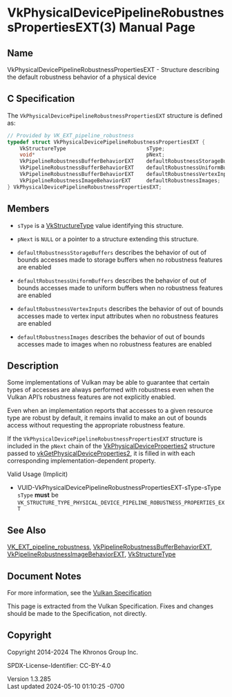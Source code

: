 # VkPhysicalDevicePipelineRobustnessPropertiesEXT(3) Manual Page

## Name

VkPhysicalDevicePipelineRobustnessPropertiesEXT - Structure describing
the default robustness behavior of a physical device



## <a href="#_c_specification" class="anchor"></a>C Specification

The `VkPhysicalDevicePipelineRobustnessPropertiesEXT` structure is
defined as:

``` c
// Provided by VK_EXT_pipeline_robustness
typedef struct VkPhysicalDevicePipelineRobustnessPropertiesEXT {
    VkStructureType                          sType;
    void*                                    pNext;
    VkPipelineRobustnessBufferBehaviorEXT    defaultRobustnessStorageBuffers;
    VkPipelineRobustnessBufferBehaviorEXT    defaultRobustnessUniformBuffers;
    VkPipelineRobustnessBufferBehaviorEXT    defaultRobustnessVertexInputs;
    VkPipelineRobustnessImageBehaviorEXT     defaultRobustnessImages;
} VkPhysicalDevicePipelineRobustnessPropertiesEXT;
```

## <a href="#_members" class="anchor"></a>Members

- `sType` is a [VkStructureType](https://registry.khronos.org/vulkan/specs/1.3-extensions/man/html/VkStructureType.html) value identifying
  this structure.

- `pNext` is `NULL` or a pointer to a structure extending this
  structure.

- `defaultRobustnessStorageBuffers` describes the behavior of out of
  bounds accesses made to storage buffers when no robustness features
  are enabled

- `defaultRobustnessUniformBuffers` describes the behavior of out of
  bounds accesses made to uniform buffers when no robustness features
  are enabled

- `defaultRobustnessVertexInputs` describes the behavior of out of
  bounds accesses made to vertex input attributes when no robustness
  features are enabled

- `defaultRobustnessImages` describes the behavior of out of bounds
  accesses made to images when no robustness features are enabled

## <a href="#_description" class="anchor"></a>Description

Some implementations of Vulkan may be able to guarantee that certain
types of accesses are always performed with robustness even when the
Vulkan API’s robustness features are not explicitly enabled.

Even when an implementation reports that accesses to a given resource
type are robust by default, it remains invalid to make an out of bounds
access without requesting the appropriate robustness feature.

If the `VkPhysicalDevicePipelineRobustnessPropertiesEXT` structure is
included in the `pNext` chain of the
[VkPhysicalDeviceProperties2](https://registry.khronos.org/vulkan/specs/1.3-extensions/man/html/VkPhysicalDeviceProperties2.html)
structure passed to
[vkGetPhysicalDeviceProperties2](https://registry.khronos.org/vulkan/specs/1.3-extensions/man/html/vkGetPhysicalDeviceProperties2.html),
it is filled in with each corresponding implementation-dependent
property.

Valid Usage (Implicit)

- <a
  href="#VUID-VkPhysicalDevicePipelineRobustnessPropertiesEXT-sType-sType"
  id="VUID-VkPhysicalDevicePipelineRobustnessPropertiesEXT-sType-sType"></a>
  VUID-VkPhysicalDevicePipelineRobustnessPropertiesEXT-sType-sType  
  `sType` **must** be
  `VK_STRUCTURE_TYPE_PHYSICAL_DEVICE_PIPELINE_ROBUSTNESS_PROPERTIES_EXT`

## <a href="#_see_also" class="anchor"></a>See Also

[VK_EXT_pipeline_robustness](https://registry.khronos.org/vulkan/specs/1.3-extensions/man/html/VK_EXT_pipeline_robustness.html),
[VkPipelineRobustnessBufferBehaviorEXT](https://registry.khronos.org/vulkan/specs/1.3-extensions/man/html/VkPipelineRobustnessBufferBehaviorEXT.html),
[VkPipelineRobustnessImageBehaviorEXT](https://registry.khronos.org/vulkan/specs/1.3-extensions/man/html/VkPipelineRobustnessImageBehaviorEXT.html),
[VkStructureType](https://registry.khronos.org/vulkan/specs/1.3-extensions/man/html/VkStructureType.html)

## <a href="#_document_notes" class="anchor"></a>Document Notes

For more information, see the <a
href="https://registry.khronos.org/vulkan/specs/1.3-extensions/html/vkspec.html#VkPhysicalDevicePipelineRobustnessPropertiesEXT"
target="_blank" rel="noopener">Vulkan Specification</a>

This page is extracted from the Vulkan Specification. Fixes and changes
should be made to the Specification, not directly.

## <a href="#_copyright" class="anchor"></a>Copyright

Copyright 2014-2024 The Khronos Group Inc.

SPDX-License-Identifier: CC-BY-4.0

Version 1.3.285  
Last updated 2024-05-10 01:10:25 -0700
